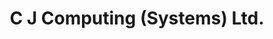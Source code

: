 ---
title: "C J Computing (Systems) Ltd."
url: /bristol/c-j-computing-systems-ltd/
shop: computer
---
